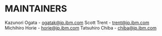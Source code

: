# MAINTAINERS

Kazunori Ogata - ogatak@jp.ibm.com
Scott Trent - trent@jp.ibm.com
Michihiro Horie - horie@jp.ibm.com
Tatsuhiro Chiba - chiba@jp.ibm.com
